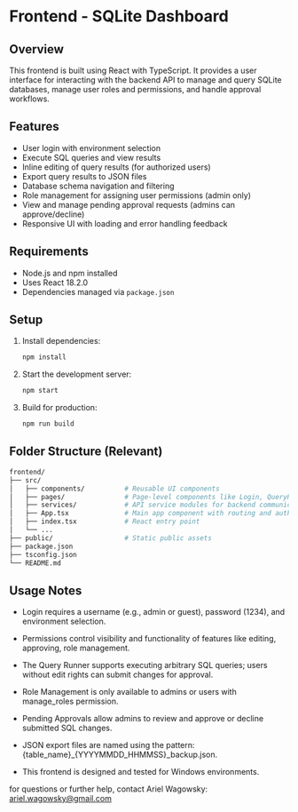 # Frontend - SQLite Dashboard

## Overview

This frontend is built using React with TypeScript. It provides a user interface for interacting with the backend API to manage and query SQLite databases, manage user roles and permissions, and handle approval workflows.

## Features

- User login with environment selection
- Execute SQL queries and view results
- Inline editing of query results (for authorized users)
- Export query results to JSON files
- Database schema navigation and filtering
- Role management for assigning user permissions (admin only)
- View and manage pending approval requests (admins can approve/decline)
- Responsive UI with loading and error handling feedback

## Requirements

- Node.js and npm installed
- Uses React 18.2.0
- Dependencies managed via `package.json`

## Setup

1. Install dependencies:

   ```bash
   npm install

2. Start the development server:
    ```bash
    npm start

3. Build for production:
    ```bash
    npm run build

## Folder Structure (Relevant)
```bash
frontend/
├── src/
│   ├── components/          # Reusable UI components
│   ├── pages/               # Page-level components like Login, QueryRunner, RoleManagement, PendingApproval
│   ├── services/            # API service modules for backend communication
│   ├── App.tsx              # Main app component with routing and authentication state
│   ├── index.tsx            # React entry point
│   └── ...
├── public/                  # Static public assets
├── package.json
├── tsconfig.json
└── README.md
```

## Usage Notes

* Login requires a username (e.g., admin or guest), password (1234), and environment selection.

* Permissions control visibility and functionality of features like editing, approving, role management.

* The Query Runner supports executing arbitrary SQL queries; users without edit rights can submit changes for approval.

* Role Management is only available to admins or users with manage_roles permission.

* Pending Approvals allow admins to review and approve or decline submitted SQL changes.

* JSON export files are named using the pattern: {table_name}_{YYYYMMDD_HHMMSS}_backup.json.

* This frontend is designed and tested for Windows environments.

for questions or further help, contact Ariel Wagowsky:
ariel.wagowsky@gmail.com

